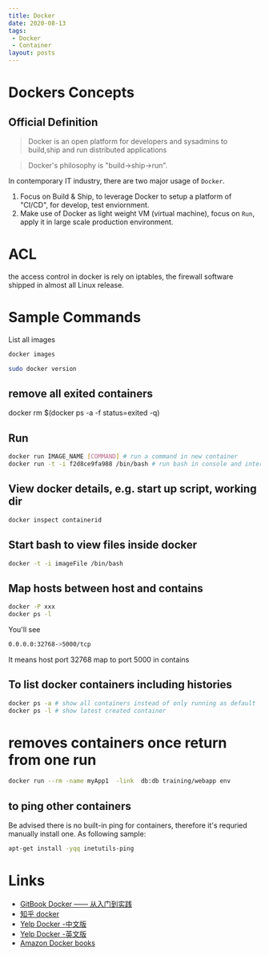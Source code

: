 ```yaml
---
title: Docker
date: 2020-08-13
tags:
 - Docker
 - Container
layout: posts
---
```


# Dockers Concepts

## Official Definition

> Docker is an open platform for developers and sysadmins to build,ship and run distributed applications

>Docker's philosophy is "build->ship->run".

In contemporary IT industry, there are two major usage of `Docker`.

1. Focus on Build & Ship, to leverage Docker to setup a platform of "CI/CD", for develop, test enviornment.
1. Make use of Docker as light weight VM (virtual machine), focus on `Run`, apply it in large scale production environment.

# ACL

the access control in docker is rely on iptables, the firewall software shipped in almost all Linux release.

# Sample Commands
List all images
```sh
docker images
```

```sh
sudo docker version
```

## remove all exited containers
docker rm $(docker ps -a -f status=exited -q)

## Run 
```sh
docker run IMAGE_NAME [COMMAND] # run a command in new container
docker run -t -i f2d8ce9fa988 /bin/bash # run bash in console and interactive mode
```
## View docker details, e.g. start up script, working dir
```sh
docker inspect containerid
```

## Start bash to view files inside docker
```sh
docker -t -i imageFile /bin/bash
```

## Map hosts between host and contains
```sh
docker -P xxx
docker ps -l
```
You'll see
```sh
0.0.0.0:32768->5000/tcp   
```
It means host port 32768 map to port 5000 in contains

## To list docker containers including histories
```sh
docker ps -a # show all containers instead of only running as default
docker ps -l # show latest created container
```

# removes containers once return from one run
```sh
docker run --rm -name myApp1  -link  db:db training/webapp env
```

## to ping other containers
Be advised there is no built-in ping for containers, therefore it's requried manually install one. As following sample:
```sh
apt-get install -yqq inetutils-ping
```

# Links
- [GitBook Docker —— 从入门到实践](https://www.gitbook.com/book/yeasy/docker_practice/details)
- [知乎 docker](https://www.zhihu.com/question/27227492)
- [Yelp Docker -中文版](http://dockone.io/article/626)
- [Yelp Docker -英文版](http://engineeringblog.yelp.com/2015/08/docker-in-the-real-world-at-yelp.html)
- [Amazon Docker books](https://www.amazon.cn/%E5%9B%BE%E4%B9%A6/dp/1784397938?ie=UTF8&camp=536&creative=3132&creativeASIN=1784397938&linkCode=as2&ref_=as_li_ss_tl&tag=flamingtop-23)
